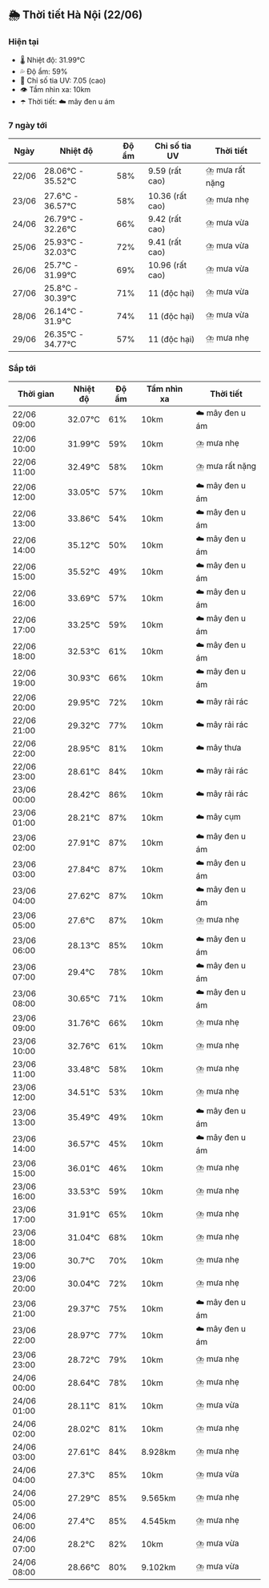 ## 🌦️ Thời tiết Hà Nội (22/06)

### Hiện tại

- 🌡️ Nhiệt độ: 31.99℃
- 💦 Độ ẩm: 59%
- 🌟 Chỉ số tia UV: 7.05 (cao)
- 👁️ Tầm nhìn xa: 10km
- ☂️ Thời tiết: ☁️ mây đen u ám

### 7 ngày tới

| Ngày | Nhiệt độ | Độ ẩm | Chỉ số tia UV | Thời tiết |
| --- | --- | --- | --- | --- |
| 22/06 | 28.06℃ - 35.52℃ | 58% | 9.59 (rất cao) | ⛈️ mưa rất nặng |
| 23/06 | 27.6℃ - 36.57℃ | 58% | 10.36 (rất cao) | ⛈️ mưa nhẹ |
| 24/06 | 26.79℃ - 32.26℃ | 66% | 9.42 (rất cao) | ⛈️ mưa vừa |
| 25/06 | 25.93℃ - 32.03℃ | 72% | 9.41 (rất cao) | ⛈️ mưa vừa |
| 26/06 | 25.7℃ - 31.99℃ | 69% | 10.96 (rất cao) | ⛈️ mưa vừa |
| 27/06 | 25.8℃ - 30.39℃ | 71% | 11 (độc hại) | ⛈️ mưa vừa |
| 28/06 | 26.14℃ - 31.9℃ | 74% | 11 (độc hại) | ⛈️ mưa vừa |
| 29/06 | 26.35℃ - 34.77℃ | 57% | 11 (độc hại) | ⛈️ mưa nhẹ |

### Sắp tới

| Thời gian | Nhiệt độ | Độ ẩm | Tầm nhìn xa | Thời tiết |
| --- | --- | --- | --- | --- |
| 22/06 09:00 | 32.07℃ | 61% | 10km | ☁️ mây đen u ám |
| 22/06 10:00 | 31.99℃ | 59% | 10km | ⛈️ mưa nhẹ |
| 22/06 11:00 | 32.49℃ | 58% | 10km | ⛈️ mưa rất nặng |
| 22/06 12:00 | 33.05℃ | 57% | 10km | ☁️ mây đen u ám |
| 22/06 13:00 | 33.86℃ | 54% | 10km | ☁️ mây đen u ám |
| 22/06 14:00 | 35.12℃ | 50% | 10km | ☁️ mây đen u ám |
| 22/06 15:00 | 35.52℃ | 49% | 10km | ☁️ mây đen u ám |
| 22/06 16:00 | 33.69℃ | 57% | 10km | ☁️ mây đen u ám |
| 22/06 17:00 | 33.25℃ | 59% | 10km | ☁️ mây đen u ám |
| 22/06 18:00 | 32.53℃ | 61% | 10km | ☁️ mây đen u ám |
| 22/06 19:00 | 30.93℃ | 66% | 10km | ☁️ mây đen u ám |
| 22/06 20:00 | 29.95℃ | 72% | 10km | ☁️ mây rải rác |
| 22/06 21:00 | 29.32℃ | 77% | 10km | ☁️ mây rải rác |
| 22/06 22:00 | 28.95℃ | 81% | 10km | ☁️ mây thưa |
| 22/06 23:00 | 28.61℃ | 84% | 10km | ☁️ mây rải rác |
| 23/06 00:00 | 28.42℃ | 86% | 10km | ☁️ mây rải rác |
| 23/06 01:00 | 28.21℃ | 87% | 10km | ☁️ mây cụm |
| 23/06 02:00 | 27.91℃ | 87% | 10km | ☁️ mây đen u ám |
| 23/06 03:00 | 27.84℃ | 87% | 10km | ☁️ mây đen u ám |
| 23/06 04:00 | 27.62℃ | 87% | 10km | ☁️ mây đen u ám |
| 23/06 05:00 | 27.6℃ | 87% | 10km | ⛈️ mưa nhẹ |
| 23/06 06:00 | 28.13℃ | 85% | 10km | ☁️ mây đen u ám |
| 23/06 07:00 | 29.4℃ | 78% | 10km | ☁️ mây đen u ám |
| 23/06 08:00 | 30.65℃ | 71% | 10km | ☁️ mây đen u ám |
| 23/06 09:00 | 31.76℃ | 66% | 10km | ⛈️ mưa nhẹ |
| 23/06 10:00 | 32.76℃ | 61% | 10km | ⛈️ mưa nhẹ |
| 23/06 11:00 | 33.48℃ | 58% | 10km | ⛈️ mưa nhẹ |
| 23/06 12:00 | 34.51℃ | 53% | 10km | ⛈️ mưa nhẹ |
| 23/06 13:00 | 35.49℃ | 49% | 10km | ☁️ mây đen u ám |
| 23/06 14:00 | 36.57℃ | 45% | 10km | ☁️ mây đen u ám |
| 23/06 15:00 | 36.01℃ | 46% | 10km | ⛈️ mưa nhẹ |
| 23/06 16:00 | 33.53℃ | 59% | 10km | ⛈️ mưa nhẹ |
| 23/06 17:00 | 31.91℃ | 65% | 10km | ⛈️ mưa nhẹ |
| 23/06 18:00 | 31.04℃ | 68% | 10km | ⛈️ mưa nhẹ |
| 23/06 19:00 | 30.7℃ | 70% | 10km | ⛈️ mưa nhẹ |
| 23/06 20:00 | 30.04℃ | 72% | 10km | ⛈️ mưa nhẹ |
| 23/06 21:00 | 29.37℃ | 75% | 10km | ☁️ mây đen u ám |
| 23/06 22:00 | 28.97℃ | 77% | 10km | ☁️ mây đen u ám |
| 23/06 23:00 | 28.72℃ | 79% | 10km | ⛈️ mưa nhẹ |
| 24/06 00:00 | 28.64℃ | 78% | 10km | ⛈️ mưa nhẹ |
| 24/06 01:00 | 28.11℃ | 81% | 10km | ⛈️ mưa vừa |
| 24/06 02:00 | 28.02℃ | 81% | 10km | ⛈️ mưa nhẹ |
| 24/06 03:00 | 27.61℃ | 84% | 8.928km | ⛈️ mưa nhẹ |
| 24/06 04:00 | 27.3℃ | 85% | 10km | ⛈️ mưa vừa |
| 24/06 05:00 | 27.29℃ | 85% | 9.565km | ⛈️ mưa nhẹ |
| 24/06 06:00 | 27.4℃ | 85% | 4.545km | ⛈️ mưa nhẹ |
| 24/06 07:00 | 28.2℃ | 82% | 10km | ⛈️ mưa vừa |
| 24/06 08:00 | 28.66℃ | 80% | 9.102km | ⛈️ mưa vừa |
